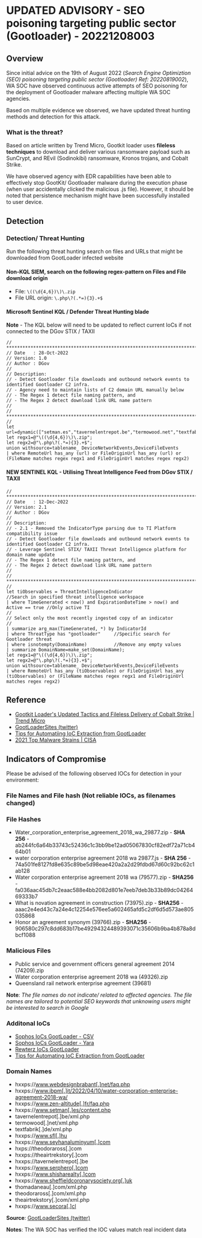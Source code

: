 # UPDATED ADVISORY - SEO poisoning targeting public sector (Gootloader) - 20221208003

## Overview

Since initial advice on the 19th of August 2022 (*Search Engine Optimiztion (SEO) poisoning targeting public sector (Gootloader) Ref: 20220819002*), WA SOC have observed continuous active attempts of SEO poisoning for the deployment of Gootloader malware affecting multiple WA SOC agencies.

Based on multiple evidence we observed, we have updated threat hunting methods and detection for this attack.

### What is the threat?

Based on article written by Trend Micro, Gootkit loader uses **fileless techniques** to download and deliver various ransomware payload such as SunCrypt, and REvil (Sodinokibi) ransomware, Kronos trojans, and Cobalt Strike.

We have observed agency with EDR capabilities have been able to effectively stop GootKit/ Gootloader malware during the execution phase (when user accidentally clicked the malicious .js file). However, it should be noted that persistence mechanism might have been successfully installed to user device.

## Detection

### Detection/ Threat Hunting

Run the following threat hunting search on files and URLs that might be downloaded from GootLoader infected website

#### Non-KQL SIEM, search on the following regex-pattern on Files and File download origin

- File: `\((\d{4,6})\)\.zip`
- File URL origin: `\.php\?(.*=){3}.+$`

#### Microsoft Sentinel KQL / Defender Threat Hunting blade

**Note** - The KQL below will need to be updated to reflect current IoCs if not connected to the DGov STIX / TAXII

```kusto
// ******************************************************************************************************************
// Date   : 28-Oct-2022
// Version: 1.0
// Author : DGov
//
// Description: 
// - Detect Gootloader file downloads and outbound network events to identified Gootloader C2 infra.
// - Agency need to maintain lists of C2 domain URL manually below
// - The Regex 1 detect file naming pattern, and 
// - The Regex 2 detect download link URL name pattern
//
// ******************************************************************************************************************
//
let url=dynamic(["setman.es","tavernelentrepot.be","termowood.net","textfabrik.de","sfl.hu","seyhanaluminyum.com","theodoraross.com","theairtrekstory.com","tavernelentrepot.be","serphero.com","shisharealty.com","sheffieldcoronarysociety.org.uk","thomadaneau.com","theodoraross.com","theairtrekstory.com","secora.cl"]);
let regx1=@"\((\d{4,6})\)\.zip";
let regx2=@"\.php\?(.*=){3}.+$";
union withsource=tablename_ DeviceNetworkEvents,DeviceFileEvents
| where RemoteUrl has_any (url) or FileOriginUrl has_any (url) or (FileName matches regex regx1 and FileOriginUrl matches regex regx2)
```

#### **NEW SENTINEL KQL** - Utilising Threat Intelligence Feed from DGov STIX / TAXII

```kusto
// ******************************************************************************************************************
// Date   : 12-Dec-2022
// Version: 2.1
// Author : DGov
//
// Description: 
// - 2.1 - Removed the IndicatorType parsing due to TI Platform compatibility issue
// - Detect Gootloader file downloads and outbound network events to identified Gootloader C2 infra.
// - Leverage Sentinel STIX/ TAXII Threat Intelligence platform for domain name update
// - The Regex 1 detect file naming pattern, and 
// - The Regex 2 detect download link URL name pattern
//
// ******************************************************************************************************************
//
let tiObservables = ThreatIntelligenceIndicator                                 //Search in specified threat intelligence workspace 
| where TimeGenerated < now() and ExpirationDateTime > now() and Active == true //Only active TI
//
// Select only the most recently ingested copy of an indicator
//
| summarize arg_max(TimeGenerated, *) by IndicatorId
| where ThreatType has "gootloader"     //Specific search for Gootloader threat
| where isnotempty(DomainName)          //Remove any empty values
| summarize DomainName=make_set(DomainName);
let regx1=@"\((\d{4,6})\)\.zip";
let regx2=@"\.php\?(.*=){3}.+$";
union withsource=tablename_ DeviceNetworkEvents,DeviceFileEvents
| where RemoteUrl has_any (tiObservables) or FileOriginUrl has_any (tiObservables) or (FileName matches regex regx1 and FileOriginUrl matches regex regx2)
```

## Reference

- [Gootkit Loader's Updated Tactics and Fileless Delivery of Cobalt Strike | Trend Micro](https://www.trendmicro.com/en_us/research/22/g/gootkit-loaders-updated-tactics-and-fileless-delivery-of-cobalt-strike.html)
- [GootLoaderSites (twitter)](https://twitter.com/GootLoaderSites)
- [Tips for Automatiing IoC Extraction from GootLoader](https://threatresearch.ext.hp.com/tips-for-automating-ioc-extraction-from-gootloader-a-changing-javascript-malware/)
- [2021 Top Malware Strains | CISA](https://www.cisa.gov/uscert/ncas/alerts/aa22-216a)

## Indicators of Compromise

Please be advised of the following observed IOCs for detection in your environment:

### File Names and File hash (Not reliable IOCs, as filenames changed)

### File Hashes

- Water_corporation_enterprise_agreement_2018_wa_29877.zip - **SHA 256** - ab244fc6a64b33743c52436c1c3bb9be12ad05067830cf82edf72a71cb464b01
- water corporation enterprise agreement 2018 wa 29877.js - **SHA 256** - 74a501fe8127fd8e635c89be5d98eae420a2a2d29fdbd67d60c92bc62c1ab128
- Water corporation enterprise agreement 2018 wa (79577).zip - **SHA256** - fa036aac45db7c2eaac588e4bb2082d801e7eeb7deb3b33b89dc0426469333b7
- What is novation agreement in construction (73975).zip - **SHA256** - aaac2e4ed43c7a24e4c12254e576ee5a602465afd5c2df6d5d573ae805035868
- Honor an agreement synonym (39766).zip - **SHA256** - 906580c297c8dd683b17be49294324489393071c35606b9ba4b878a8dbcf1088

### Malicious Files

- Public service and government officers general agreement 2014 (74209).zip
- Water corporation enterprise agreement 2018 wa (49326).zip
- Queensland rail network enterprise agreement (39681)

**Note**: *The file names do not indicate/ related to affected agencies. The file names are tailored to potential SEO keywords that unknowing users might be interested to search in Google*

### Additonal IoCs

- [Sophos IoCs GootLoader - CSV](https://github.com/sophoslabs/IoCs/blob/master/Troj-gootloader.csv)
- [Sophos IoCs GootLoader - Yara](https://github.com/sophoslabs/IoCs/blob/master/Troj-gootloader.yara)
- [Rewterz IoCs GootLoader](https://www.rewterz.com/rewterz-news/rewterz-threat-alert-gootloader-active-iocs-2)
- [Tips for Automating IoC Extraction from GootLoader](https://threatresearch.ext.hp.com/tips-for-automating-ioc-extraction-from-gootloader-a-changing-javascript-malware/)

### Domain Names

- hxxps://www.webdesignbrabant[.]net/faq.php
- hxxps://www.ibpm[.]it/2022/04/10/water-corporation-enterprise-agreement-2018-wa/
- hxxps://www.zen-altitude[.]fr/faq.php
- hxxps://www.setman[.]es/content.php
- tavernelentrepot[.]be/xml.php
- termowood[.]net/xml.php
- textfabrik[.]de/xml.php
- hxxps://www.sfl[.]hu
- hxxps://www.seyhanaluminyum[.]com
- hxps://theodoraross[.]com
- hxxps://theairtrekstory[.]com
- hxxps://tavernelentrepot[.]be
- hxxps://www.serphero[.]com
- hxxps://www.shisharealty[.]com
- hxxps://www.sheffieldcoronarysociety.org[.]uk
- thomadaneau[.]com/xml.php
- theodoraross[.]com/xml.php
- theairtrekstory[.]com/xml.php
- hxxps://www.secora[.]cl

**Source**: [GootLoaderSites (twitter)](https://twitter.com/GootLoaderSites)

**Notes**: The WA SOC has verified the IOC values match real incident data

